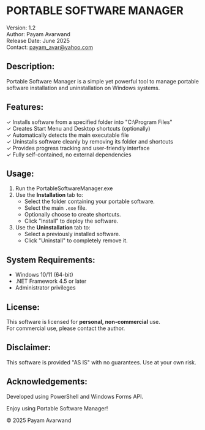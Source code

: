 PORTABLE SOFTWARE MANAGER
=========================

Version: 1.2  
Author: Payam Avarwand  
Release Date: June 2025  
Contact: payam_avar@yahoo.com

Description:
-------------
Portable Software Manager is a simple yet powerful tool to manage portable software installation and uninstallation on Windows systems.

Features:
---------
✓ Installs software from a specified folder into "C:\Program Files"  
✓ Creates Start Menu and Desktop shortcuts (optionally)  
✓ Automatically detects the main executable file  
✓ Uninstalls software cleanly by removing its folder and shortcuts  
✓ Provides progress tracking and user-friendly interface  
✓ Fully self-contained, no external dependencies

Usage:
------
1. Run the PortableSoftwareManager.exe
2. Use the **Installation** tab to:
   - Select the folder containing your portable software.
   - Select the main `.exe` file.
   - Optionally choose to create shortcuts.
   - Click "Install" to deploy the software.
3. Use the **Uninstallation** tab to:
   - Select a previously installed software.
   - Click "Uninstall" to completely remove it.

System Requirements:
---------------------
- Windows 10/11 (64-bit)
- .NET Framework 4.5 or later
- Administrator privileges

License:
--------
This software is licensed for **personal, non-commercial** use.  
For commercial use, please contact the author.

Disclaimer:
-----------
This software is provided "AS IS" with no guarantees. Use at your own risk.

Acknowledgements:
------------------
Developed using PowerShell and Windows Forms API.

Enjoy using Portable Software Manager!

© 2025 Payam Avarwand
